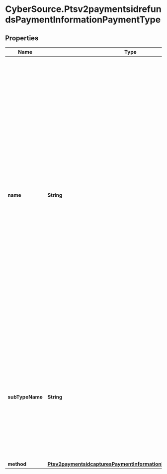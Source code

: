 # CyberSource.Ptsv2paymentsidrefundsPaymentInformationPaymentType

## Properties
Name | Type | Description | Notes
------------ | ------------- | ------------- | -------------
**name** | **String** | A Payment Type is an agreed means for a payee to receive legal tender from a payer. The way one pays for a commercial financial transaction. Examples: Card, Bank Transfer, Digital, Direct Debit. Possible values: - `CARD` (use this for a PIN debit transaction) - `CHECK` (use this for all eCheck payment transactions - ECP Debit, ECP Follow-on Credit, ECP StandAlone Credit) - `bankTransfer` (use for Online Bank Transafer for methods such as P24, iDeal, Estonia Bank, KCP) - `localCard` (KCP Local card via Altpay) - `carrierBilling` (KCP Carrier Billing via Altpay)  | [optional] 
**subTypeName** | **String** | Detailed information about the Payment Type. Possible values: - `DEBIT`: Use this value to indicate a PIN debit transaction.  Examples: For Card, if Credit or Debit or PrePaid. For Bank Transfer, if Online Bank Transfer or Wire Transfers.  | [optional] 
**method** | [**Ptsv2paymentsidcapturesPaymentInformationPaymentTypeMethod**](Ptsv2paymentsidcapturesPaymentInformationPaymentTypeMethod.md) |  | [optional] 


